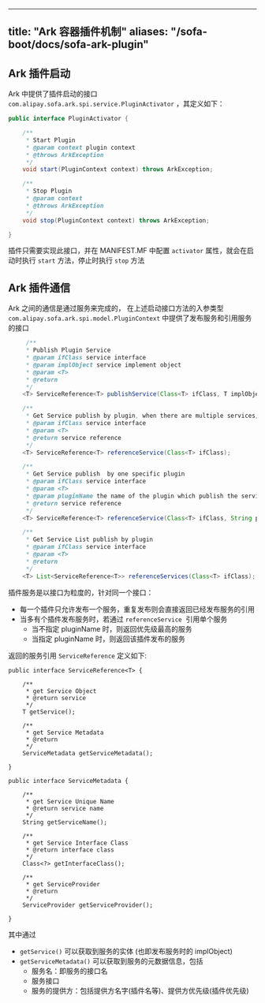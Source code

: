 
---

title: "Ark 容器插件机制"
aliases: "/sofa-boot/docs/sofa-ark-plugin"
---

## Ark 插件启动

Ark 中提供了插件启动的接口 `com.alipay.sofa.ark.spi.service.PluginActivator`  ，其定义如下：

```java
public interface PluginActivator {

    /**
     * Start Plugin
     * @param context plugin context
     * @throws ArkException
     */
    void start(PluginContext context) throws ArkException;

    /**
     * Stop Plugin
     * @param context
     * @throws ArkException
     */
    void stop(PluginContext context) throws ArkException;

}
```

插件只需要实现此接口，并在 MANIFEST.MF 中配置 `activator` 属性，就会在启动时执行 `start` 方法，停止时执行 `stop` 方法

## Ark 插件通信

Ark 之间的通信是通过服务来完成的， 在上述启动接口方法的入参类型 `com.alipay.sofa.ark.spi.model.PluginContext` 中提供了发布服务和引用服务的接口

```java
     /**
     * Publish Plugin Service
     * @param ifClass service interface
     * @param implObject service implement object
     * @param <T>
     * @return
     */
    <T> ServiceReference<T> publishService(Class<T> ifClass, T implObject);

    /**
     * Get Service publish by plugin, when there are multiple services, return the highest priority plugin service
     * @param ifClass service interface
     * @param <T>
     * @return service reference
     */
    <T> ServiceReference<T> referenceService(Class<T> ifClass);

    /**
     * Get Service publish  by one specific plugin
     * @param ifClass service interface
     * @param <T>
     * @param pluginName the name of the plugin which publish the service
     * @return service reference
     */
    <T> ServiceReference<T> referenceService(Class<T> ifClass, String pluginName);

    /**
     * Get Service List publish by plugin
     * @param ifClass service interface
     * @param <T>
     * @return
     */
    <T> List<ServiceReference<T>> referenceServices(Class<T> ifClass);
```

插件服务是以接口为粒度的，针对同一个接口：

* 每一个插件只允许发布一个服务，重复发布则会直接返回已经发布服务的引用
* 当多有个插件发布服务时，若通过 `referenceService`  引用单个服务
  * 当不指定 pluginName 时，则返回优先级最高的服务
  * 当指定 pluginName 时，则返回该插件发布的服务

返回的服务引用 `ServiceReference` 定义如下:

```plain
public interface ServiceReference<T> {

    /**
     * get Service Object
     * @return service
     */
    T getService();

    /**
     * get Service Metadata
     * @return
     */
    ServiceMetadata getServiceMetadata();

}

public interface ServiceMetadata {

    /**
     * get Service Unique Name
     * @return service name
     */
    String getServiceName();

    /**
     * get Service Interface Class
     * @return interface class
     */
    Class<?> getInterfaceClass();

    /**
     * get ServiceProvider
     * @return
     */
    ServiceProvider getServiceProvider();

}
```

其中通过

* `getService()` 可以获取到服务的实体 (也即发布服务时的 implObject)
* `getServiceMetadata()` 可以获取到服务的元数据信息，包括
  * 服务名：即服务的接口名
  * 服务接口
  * 服务的提供方：包括提供方名字(插件名等)、提供方优先级(插件优先级)

